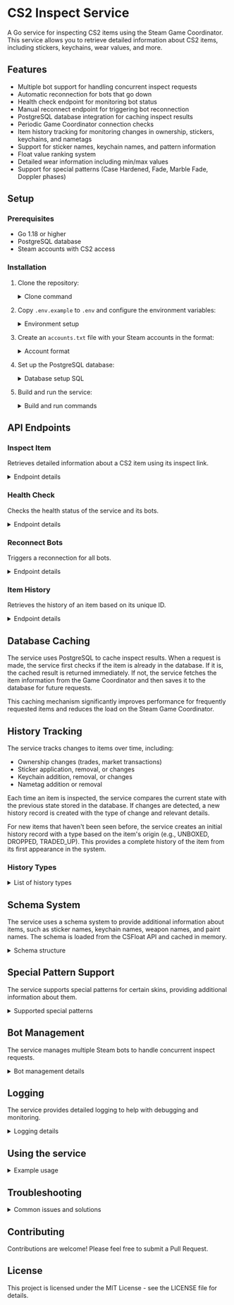 # CS2 Inspect Service

A Go service for inspecting CS2 items using the Steam Game Coordinator. This service allows you to retrieve detailed information about CS2 items, including stickers, keychains, wear values, and more.

## Features

- Multiple bot support for handling concurrent inspect requests
- Automatic reconnection for bots that go down
- Health check endpoint for monitoring bot status
- Manual reconnect endpoint for triggering bot reconnection
- PostgreSQL database integration for caching inspect results
- Periodic Game Coordinator connection checks
- Item history tracking for monitoring changes in ownership, stickers, keychains, and nametags
- Support for sticker names, keychain names, and pattern information
- Float value ranking system
- Detailed wear information including min/max values
- Support for special patterns (Case Hardened, Fade, Marble Fade, Doppler phases)

## Setup

### Prerequisites

- Go 1.18 or higher
- PostgreSQL database
- Steam accounts with CS2 access

### Installation

1. Clone the repository:

   <details>
   <summary>Clone command</summary>

   ```bash
   git clone https://github.com/pricempire/cs2-inspect-service-go.git
   cd cs2-inspect-service-go
   ```

   </details>

2. Copy `.env.example` to `.env` and configure the environment variables:

   <details>
   <summary>Environment setup</summary>

   ```bash
   cp .env.example .env
   ```

   Edit the `.env` file with your configuration:

   ```
   # Server configuration
   PORT=3000

   # Database configuration
   DB_HOST=localhost
   DB_PORT=5432
   DB_USER=postgres
   DB_PASSWORD=password
   DB_NAME=cs2_inspect

   # Steam configuration
   STEAM_API_KEY=your_steam_api_key

   # Service configuration
   REQUEST_TIMEOUT=30s
   BOT_RECONNECT_INTERVAL=5m
   MAX_CONCURRENT_REQUESTS=10
   ```

   </details>

3. Create an `accounts.txt` file with your Steam accounts in the format:

   <details>
   <summary>Account format</summary>

   ```
   username:password
   username2:password2
   ```

   </details>

4. Set up the PostgreSQL database:

   <details>
   <summary>Database setup SQL</summary>

   ```sql
   CREATE DATABASE cs2_inspect;

   CREATE TABLE asset (
       unique_id VARCHAR(64) NOT NULL,
       asset_id BIGINT NOT NULL,
       ms BIGINT NOT NULL,
       d VARCHAR(32) NOT NULL,
       paint_seed SMALLINT,
       paint_index SMALLINT,
       paint_wear DOUBLE PRECISION,
       quality SMALLINT,
       custom_name VARCHAR(64),
       def_index SMALLINT,
       origin SMALLINT,
       rarity SMALLINT,
       quest_id SMALLINT,
       reason SMALLINT,
       music_index SMALLINT,
       ent_index SMALLINT,
       is_stattrak BOOLEAN DEFAULT FALSE,
       is_souvenir BOOLEAN DEFAULT FALSE,
       stickers JSONB,
       keychains JSONB,
       killeater_score_type SMALLINT,
       killeater_value INTEGER,
       pet_index SMALLINT,
       inventory BIGINT,
       drop_reason SMALLINT,
       created_at TIMESTAMP NOT NULL,
       updated_at TIMESTAMP NOT NULL,
       PRIMARY KEY (asset_id, ms, d)
   );

   CREATE INDEX asset_unique_id ON asset (unique_id);
   CREATE INDEX asset_paint_details ON asset (paint_seed, paint_index, paint_wear);
   CREATE INDEX asset_item_details ON asset (def_index, quality, rarity, origin);

   CREATE TABLE history (
       id SERIAL PRIMARY KEY,
       unique_id VARCHAR(64) NOT NULL,
       asset_id BIGINT NOT NULL,
       prev_asset_id BIGINT,
       owner VARCHAR(64) NOT NULL,
       prev_owner VARCHAR(64),
       d VARCHAR(32) NOT NULL,
       stickers JSONB,
       keychains JSONB,
       prev_stickers JSONB,
       prev_keychains JSONB,
       type VARCHAR(32) NOT NULL,
       created_at TIMESTAMP NOT NULL,
       updated_at TIMESTAMP NOT NULL,
       UNIQUE (asset_id, unique_id)
   );

   CREATE INDEX history_unique_id ON history (unique_id);
   CREATE INDEX history_asset_id ON history (asset_id);
   CREATE INDEX history_type ON history (type);
   ```

   </details>

5. Build and run the service:
   <details>
   <summary>Build and run commands</summary>

   ```bash
   go mod tidy
   go build
   ./cs2-inspect-service-go
   ```

   Or run directly:

   ```bash
   GOLANG_PROTOBUF_REGISTRATION_CONFLICT=warn go run .
   ```

   </details>

## API Endpoints

### Inspect Item

Retrieves detailed information about a CS2 item using its inspect link.

<details>
<summary>Endpoint details</summary>

**Request:**

```
GET /inspect?link=steam://rungame/730/...
```

Optional parameters:

- `refresh=true` - Force a refresh from the Game Coordinator instead of using cached data

**Response:**

```json
{
	"success": true,
	"itemInfo": {
		"def_index": 1,
		"paint_index": 2,
		"rarity": 3,
		"quality": 4,
		"paint_wear": 0.123,
		"paint_seed": 5,
		"custom_name": "My Skin",
		"killeater_score_type": 0,
		"killeater_value": 0,
		"origin": 8,
		"quest_id": 0,
		"drop_reason": 0,
		"music_index": 0,
		"ent_index": 0,
		"pet_index": 0,
		"inventory": 0,
		"is_stattrak": true,
		"is_souvenir": false,
		"stickers": [
			{
				"id": 1,
				"wear": 0.1,
				"scale": 1.0,
				"rotation": 0.0,
				"name": "Sticker | Team Liquid | Stockholm 2021"
			}
		],
		"keychains": [
			{
				"id": 1,
				"wear": 0.0,
				"scale": 1.0,
				"rotation": 0.0,
				"name": "Baby Karat CT"
			}
		],
		"wear_name": "Factory New",
		"phase": "Phase 2",
		"market_hash_name": "★ Karambit | Doppler (Factory New)",
		"pattern": "Blue Gem",
		"min": 0.0,
		"max": 0.08,
		"rank": 1,
		"total_count": 100,
		"type": "Weapon",
		"image": "https://community.cloudflare.steamstatic.com/economy/image/-9a81dlWLwJ2UUGcVs_nsVtzdOEdtWwKGZZLQHTxDZ7I56KU0Zwwo4NUX4oFJZEHLbXH5ApeO4YmlhxYQknCRvCo04DEVlxkKgpot621FAR17P7NdTRH-t26q4SZlvD7PYTQgXtu5Mx2gv2PrdSijAWwqkVtN272JIGdJw46YVrYqVO3xLy-gJC9u5vByCBh6ygi7WGdwUKTYdRD8A"
	},
	"cached": false
}
```

</details>

### Health Check

Checks the health status of the service and its bots.

<details>
<summary>Endpoint details</summary>

**Request:**

```
GET /health
```

**Response:**

```json
{
	"status": "healthy",
	"bots": [
		{
			"username": "bot1",
			"connected": true,
			"loggedOn": true,
			"ready": true,
			"busy": false
		},
		{
			"username": "bot2",
			"connected": true,
			"loggedOn": true,
			"ready": true,
			"busy": true
		}
	]
}
```

Possible status values:

- `healthy` - All bots are ready
- `degraded` - Some bots are ready, but not all
- `unhealthy` - No bots are ready
</details>

### Reconnect Bots

Triggers a reconnection for all bots.

<details>
<summary>Endpoint details</summary>

**Request:**

```
GET /reconnect
```

**Response:**

```json
{
	"success": true,
	"message": "Reconnect triggered for 1 bots"
}
```

</details>

### Item History

Retrieves the history of an item based on its unique ID.

<details>
<summary>Endpoint details</summary>

**Request:**

```
GET /history?uniqueId=abcd1234
```

**Response:**

```json
{
    "success": true,
    "history": [
        {
            "id": 1,
            "uniqueId": "abcd1234",
            "assetId": 12345678901,
            "prevAssetId": 12345678900,
            "owner": "76561198123456789",
            "prevOwner": "76561198987654321",
            "d": "123456789",
            "stickers": [...],
            "keychains": [...],
            "prevStickers": [...],
            "prevKeychains": [...],
            "type": "TRADE",
            "createdAt": "2023-06-01T12:34:56Z",
            "updatedAt": "2023-06-01T12:34:56Z"
        }
    ]
}
```

</details>

## Database Caching

The service uses PostgreSQL to cache inspect results. When a request is made, the service first checks if the item is already in the database. If it is, the cached result is returned immediately. If not, the service fetches the item information from the Game Coordinator and then saves it to the database for future requests.

This caching mechanism significantly improves performance for frequently requested items and reduces the load on the Steam Game Coordinator.

## History Tracking

The service tracks changes to items over time, including:

- Ownership changes (trades, market transactions)
- Sticker application, removal, or changes
- Keychain addition, removal, or changes
- Nametag addition or removal

Each time an item is inspected, the service compares the current state with the previous state stored in the database. If changes are detected, a new history record is created with the type of change and relevant details.

For new items that haven't been seen before, the service creates an initial history record with a type based on the item's origin (e.g., UNBOXED, DROPPED, TRADED_UP). This provides a complete history of the item from its first appearance in the system.

### History Types

<details>
<summary>List of history types</summary>

The following history types are tracked:

- `UNKNOWN`: Unknown change type
- `TRADE`: Item changed ownership through a trade
- `MARKET_BUY`: Item was purchased from the Steam Market
- `MARKET_LISTING`: Item was listed on the Steam Market
- `TRADED_UP`: Item was obtained through a trade-up contract
- `DROPPED`: Item was dropped in-game
- `PURCHASED_INGAME`: Item was purchased in-game
- `UNBOXED`: Item was unboxed from a case
- `CRAFTED`: Item was crafted
- `STICKER_APPLY`: Sticker was applied to the item
- `STICKER_REMOVE`: Sticker was removed from the item
- `STICKER_SCRAPE`: Sticker was scraped
- `STICKER_CHANGE`: Sticker was changed
- `KEYCHAIN_ADDED`: Keychain was added to the item
- `KEYCHAIN_REMOVED`: Keychain was removed from the item
- `KEYCHAIN_CHANGED`: Keychain was changed
- `NAMETAG_ADDED`: Nametag was added to the item
- `NAMETAG_REMOVED`: Nametag was removed from the item
</details>

## Schema System

The service uses a schema system to provide additional information about items, such as sticker names, keychain names, weapon names, and paint names. The schema is loaded from the CSFloat API and cached in memory.

<details>
<summary>Schema structure</summary>

The schema includes:

- **Weapons**: Information about weapons, including their names and available paints
- **Stickers**: Information about stickers, including their market hash names
- **Keychains**: Information about keychains, including their market hash names
- **Agents**: Information about agents, including their market hash names and images

The schema is used to:

1. Build market hash names for items
2. Determine wear names based on float values
3. Identify special patterns (Case Hardened, Fade, Marble Fade)
4. Provide phase names for Doppler knives
5. Add sticker and keychain names to the response
</details>

## Special Pattern Support

The service supports special patterns for certain skins, providing additional information about them.

<details>
<summary>Supported special patterns</summary>

### Doppler Phases

For Doppler knives, the service identifies the phase based on the paint index:

- Phase 1, 2, 3, 4
- Ruby
- Sapphire
- Black Pearl
- Emerald

### Case Hardened Patterns

For Case Hardened skins, the service identifies special patterns based on the paint seed:

- Blue Gems
- Scar Pattern
- Golden Booty
- And more

### Fade Percentages

For Fade skins, the service identifies the fade percentage based on the paint seed.

### Marble Fade Patterns

For Marble Fade knives, the service identifies special patterns based on the paint seed:

- Fire & Ice
- Fake Fire & Ice
- Tricolor
- And more
</details>

## Bot Management

The service manages multiple Steam bots to handle concurrent inspect requests.

<details>
<summary>Bot management details</summary>

### Bot States

Bots can be in one of the following states:

- `DISCONNECTED`: Bot is not connected to Steam
- `CONNECTING`: Bot is connecting to Steam
- `CONNECTED`: Bot is connected to Steam but not logged in
- `LOGGING_IN`: Bot is logging in to Steam
- `LOGGED_IN`: Bot is logged in to Steam but not ready for Game Coordinator requests
- `READY`: Bot is ready to handle Game Coordinator requests
- `BUSY`: Bot is currently handling a Game Coordinator request

### Bot Selection

When a request is received, the service selects an available bot (in the `READY` state) to handle the request. If no bots are available, the request fails with an error.

### Automatic Reconnection

The service automatically reconnects bots that go down or become unresponsive. It also periodically checks the Game Coordinator connection and reconnects if necessary.

### Manual Reconnection

The service provides an endpoint to manually trigger a reconnection for all bots, which can be useful if the bots are stuck in an invalid state.

</details>

## Logging

The service provides detailed logging to help with debugging and monitoring.

<details>
<summary>Logging details</summary>

### Log Levels

- `ERROR`: Critical errors that prevent the service from functioning
- `WARNING`: Non-critical issues that might affect functionality
- `INFO`: General information about the service operation
- `DEBUG`: Detailed information for debugging purposes

### Log Format

Logs include:

- Timestamp
- Log level
- Message
- Additional context (if available)

Example:

```
2023-06-01 12:34:56 [INFO] Received inspect request for link: steam://rungame/730/... (refresh: false)
2023-06-01 12:34:56 [INFO] Parsed inspect link: A:12345678901 D:123456789 S:76561198123456789 M:0
2023-06-01 12:34:56 [INFO] Using bot: bot1
2023-06-01 12:34:56 [INFO] Waiting for response with timeout of 30s
2023-06-01 12:34:57 [INFO] Received response with 1024 bytes
2023-06-01 12:34:57 [INFO] Saved asset to database: abcd1234
```

</details>

## Using the service

<details>
<summary>Example usage</summary>

### Basic usage

```bash
# Start the service
go run .

# Or with protobuf warning suppression
GOLANG_PROTOBUF_REGISTRATION_CONFLICT=warn go run .
```

### Docker usage

```bash
# Build the Docker image
docker build -t cs2-inspect-service-go .

# Run the Docker container
docker run -p 3000:3000 --env-file .env -v $(pwd)/accounts.txt:/app/accounts.txt cs2-inspect-service-go
```

### Example API calls

```bash
# Inspect an item
curl "http://localhost:3000/inspect?link=steam://rungame/730/76561202255233023/+csgo_econ_action_preview%20S76561198123456789A12345678901D123456789"

# Check service health
curl "http://localhost:3000/health"

# Trigger bot reconnection
curl "http://localhost:3000/reconnect"

# Get item history
curl "http://localhost:3000/history?uniqueId=abcd1234"
```

</details>

## Troubleshooting

<details>
<summary>Common issues and solutions</summary>

### Bot connection issues

If bots are having trouble connecting to Steam:

1. Check that your Steam accounts are valid and have CS2 access
2. Ensure your IP is not rate-limited by Steam
3. Try using a VPN or proxy if you're experiencing regional restrictions
4. Check for Steam maintenance or outages

### Database connection issues

If the service can't connect to the database:

1. Verify that PostgreSQL is running
2. Check the database credentials in the `.env` file
3. Ensure the database and tables are created correctly
4. Check network connectivity between the service and the database

### Game Coordinator issues

If the service can't connect to the CS2 Game Coordinator:

1. Check if CS2 servers are down or under maintenance
2. Ensure your Steam accounts have CS2 access
3. Try reconnecting the bots using the `/reconnect` endpoint
4. Restart the service

### Performance issues

If the service is slow or unresponsive:

1. Increase the number of bots to handle more concurrent requests
2. Optimize database queries and indexes
3. Increase the request timeout if necessary
4. Consider scaling horizontally by running multiple instances of the service
</details>

## Contributing

Contributions are welcome! Please feel free to submit a Pull Request.

## License

This project is licensed under the MIT License - see the LICENSE file for details.
